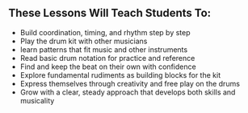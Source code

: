 ## These Lessons Will Teach Students To:

- Build coordination, timing, and rhythm step by step  
- Play the drum kit with other musicians
- learn patterns that fit music and other instruments  
- Read basic drum notation for practice and reference  
- Find and keep the beat on their own with confidence  
- Explore fundamental rudiments as building blocks for the kit  
- Express themselves through creativity and free play on the drums  
- Grow with a clear, steady approach that develops both skills and musicality  
